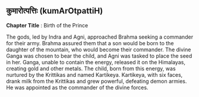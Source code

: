 ## कुमारोत्पत्तिः (kumArOtpattiH)
**Chapter Title** : Birth of the Prince

The gods, led by Indra and Agni, approached Brahma seeking a commander for their army. Brahma assured them that a son would be born to the daughter of the mountain, who would become their commander. The divine Ganga was chosen to bear the child, and Agni was tasked to place the seed in her. Ganga, unable to contain the energy, released it on the Himalayas, creating gold and other metals. The child, born from this energy, was nurtured by the Krittikas and named Kartikeya. Kartikeya, with six faces, drank milk from the Krittikas and grew powerful, defeating demon armies. He was appointed as the commander of the divine forces.